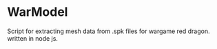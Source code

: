 # WarModel
Script for extracting mesh data from .spk files for wargame red dragon. written in node js.
